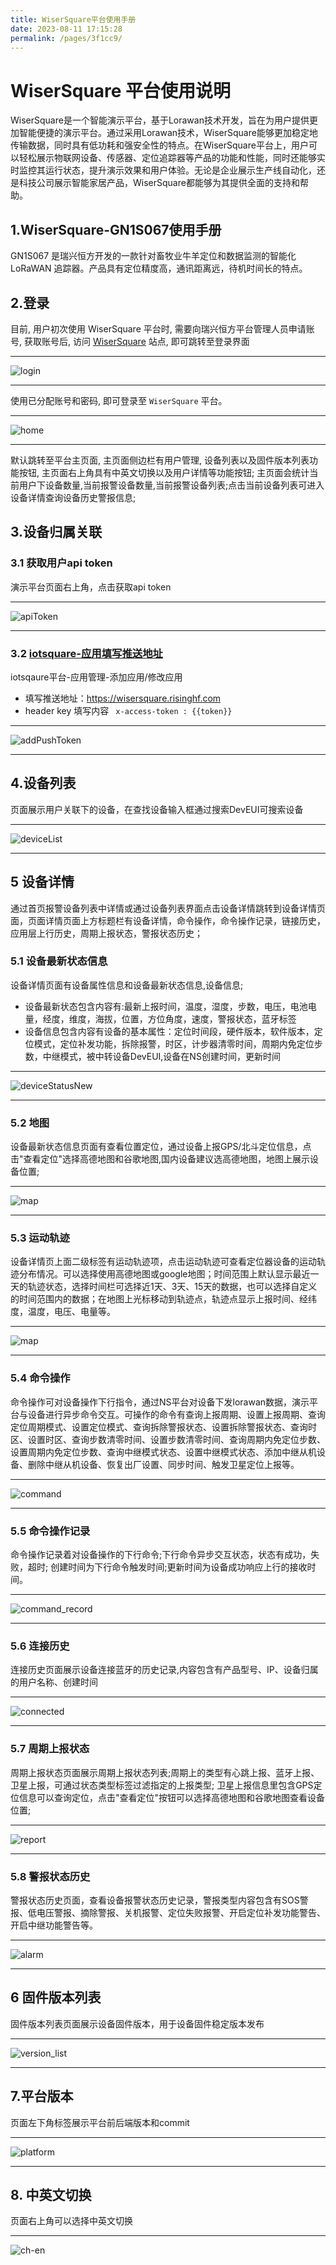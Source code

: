 ```yaml
---
title: WiserSquare平台使用手册
date: 2023-08-11 17:15:28
permalink: /pages/3f1cc9/
---
```

# WiserSquare 平台使用说明

WiserSquare是一个智能演示平台，基于Lorawan技术开发，旨在为用户提供更加智能便捷的演示平台。通过采用Lorawan技术，WiserSquare能够更加稳定地传输数据，同时具有低功耗和强安全性的特点。在WiserSquare平台上，用户可以轻松展示物联网设备、传感器、定位追踪器等产品的功能和性能，同时还能够实时监控其运行状态，提升演示效果和用户体验。无论是企业展示生产线自动化，还是科技公司展示智能家居产品，WiserSquare都能够为其提供全面的支持和帮助。


## 1.WiserSquare-GN1S067使用手册
 GN1S067 是瑞兴恒方开发的一款针对畜牧业牛羊定位和数据监测的智能化 LoRaWAN 追踪器。产品具有定位精度高，通讯距离远，待机时间长的特点。

 
## 2.登录 
目前, 用户初次使用 WiserSquare 平台时, 需要向瑞兴恒方平台管理人员申请账号, 获取账号后, 访问 [WiserSquare](https://wisersquare.risinghf.com/) 站点, 即可跳转至登录界面

---

![login](https://risinghf-wiki.oss-cn-shenzhen.aliyuncs.com/upload/img/20230620183513.png)

---

使用已分配账号和密码, 即可登录至 `WiserSquare` 平台。

---

![home](https://risinghf-wiki.oss-cn-shenzhen.aliyuncs.com/upload/img/20230620183737.png)

---
默认跳转至平台主页面, 主页面侧边栏有用户管理, 设备列表以及固件版本列表功能按钮, 主页面右上角具有中英文切换以及用户详情等功能按钮;
主页面会统计当前用户下设备数量,当前报警设备数量,当前报警设备列表;点击当前设备列表可进入设备详情查询设备历史警报信息;


## 3.设备归属关联
### 3.1 获取用户api token
演示平台页面右上角，点击获取api token

----

![apiToken](https://risinghf-wiki.oss-cn-shenzhen.aliyuncs.com/upload/img/20230719180946.png)

--- 

### 3.2 [iotsquare-应用填写推送地址](https://cloud.iotsquare.xyz/)
iotsqaure平台-应用管理-添加应用/修改应用
- 填写推送地址：https://wisersquare.risinghf.com
- header key 填写内容 ``` x-access-token : {{token}}```

----

![addPushToken](https://risinghf-wiki.oss-cn-shenzhen.aliyuncs.com/upload/img/20230627180508.png)

--- 

## 4.设备列表


页面展示用户关联下的设备，在查找设备输入框通过搜索DevEUI可搜索设备

---

![deviceList](https://risinghf-wiki.oss-cn-shenzhen.aliyuncs.com/upload/img/20230621092847.png)

---

## 5 设备详情
通过首页报警设备列表中详情或通过设备列表界面点击设备详情跳转到设备详情页面，页面详情页面上方标题栏有设备详情，命令操作，命令操作记录，链接历史，应用层上行历史，周期上报状态，警报状态历史；

### 5.1 设备最新状态信息
设备详情页面有设备属性信息和设备最新状态信息,设备信息;
- 设备最新状态包含内容有:最新上报时间，温度，湿度，步数，电压，电池电量，经度，维度，海拔，位置，方位角度，速度，警报状态，蓝牙标签
- 设备信息包含内容有设备的基本属性：定位时间段，硬件版本，软件版本，定位模式，定位补发功能，拆除报警，时区，计步器清零时间，周期内免定位步数，中继模式，被中转设备DevEUI,设备在NS创建时间，更新时间

---

![deviceStatusNew](https://risinghf-wiki.oss-cn-shenzhen.aliyuncs.com/upload/img/20230621095002.png)

---


### 5.2 地图

设备最新状态信息页面有查看位置定位，通过设备上报GPS/北斗定位信息，点击"查看定位"选择高德地图和谷歌地图,国内设备建议选高德地图，地图上展示设备位置;

---

![map](https://risinghf-wiki.oss-cn-shenzhen.aliyuncs.com/upload/img/20230621101515.png)

---


### 5.3 运动轨迹

设备详情页上面二级标签有运动轨迹项，点击运动轨迹可查看定位器设备的运动轨迹分布情况。可以选择使用高德地图或google地图；时间范围上默认显示最近一天的轨迹状态，选择时间栏可选择近1天、3天、15天的数据，也可以选择自定义的时间范围内的数据；在地图上光标移动到轨迹点，轨迹点显示上报时间、经纬度，温度，电压、电量等。

---

![map](https://risinghf-wiki.oss-cn-shenzhen.aliyuncs.com/upload/img/20230807103742.png)

---
### 5.4 命令操作

命令操作可对设备操作下行指令，通过NS平台对设备下发lorawan数据，演示平台与设备进行异步命令交互。可操作的命令有查询上报周期、设置上报周期、查询定位周期模式、设置定位模式、查询拆除警报状态、设置拆除警报状态、查询时区、设置时区、查询步数清零时间、设置步数清零时间、查询周期内免定位步数、设置周期内免定位步数、查询中继模式状态、设置中继模式状态、添加中继从机设备、删除中继从机设备、恢复出厂设置、同步时间、触发卫星定位上报等。

---

![command](https://risinghf-wiki.oss-cn-shenzhen.aliyuncs.com/upload/img/20230807103213.png)

---


### 5.5 命令操作记录
命令操作记录着对设备操作的下行命令;下行命令异步交互状态，状态有成功，失败，超时; 创建时间为下行命令触发时间;更新时间为设备成功响应上行的接收时间。

---

![command_record](https://risinghf-wiki.oss-cn-shenzhen.aliyuncs.com/upload/img/20230621105819.png)

---

### 5.6 连接历史 
连接历史页面展示设备连接蓝牙的历史记录,内容包含有产品型号、IP、设备归属的用户名称、创建时间

----

![connected](https://risinghf-wiki.oss-cn-shenzhen.aliyuncs.com/upload/img/20230621174603.png)

----

### 5.7 周期上报状态
周期上报状态页面展示周期上报状态列表;周期上的类型有心跳上报、蓝牙上报、卫星上报，可通过状态类型标签过滤指定的上报类型;
卫星上报信息里包含GPS定位信息可以查询定位，点击"查看定位"按钮可以选择高德地图和谷歌地图查看设备位置;

---

![report](https://risinghf-wiki.oss-cn-shenzhen.aliyuncs.com/upload/img/20230621111917.png)

---

### 5.8 警报状态历史
警报状态历史页面，查看设备报警状态历史记录，警报类型内容包含有SOS警报、低电压警报、摘除警报、关机报警、定位失败报警、开启定位补发功能警告、开启中继功能警告等。

---

![alarm](https://risinghf-wiki.oss-cn-shenzhen.aliyuncs.com/upload/img/20230621112503.png)

---

## 6 固件版本列表
固件版本列表页面展示设备固件版本，用于设备固件稳定版本发布

---

![version_list](https://risinghf-wiki.oss-cn-shenzhen.aliyuncs.com/upload/img/20230621114342.png)

---


## 7.平台版本
页面左下角标签展示平台前后端版本和commit

---

![platform](https://risinghf-wiki.oss-cn-shenzhen.aliyuncs.com/upload/img/20230621114943.png)

---

## 8. 中英文切换
页面右上角可以选择中英文切换

---

![ch-en](https://risinghf-wiki.oss-cn-shenzhen.aliyuncs.com/upload/img/20230621115328.png)

